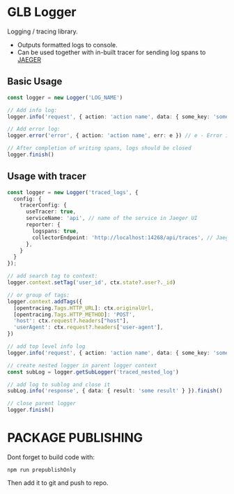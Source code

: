 # GLB Logger #

Logging / tracing library.

- Outputs formatted logs to console.
- Can be used together with in-built tracer for sending log spans to [JAEGER](https://www.jaegertracing.io/docs)

## Basic Usage

```ts
const logger = new Logger('LOG_NAME')

// Add info log:
logger.info('request', { action: 'action name', data: { some_key: 'some_value' } })

// Add error log:
logger.error('error', { action: 'action name', err: e }) // e - Error instance

// After completion of writing spans, logs should be closed
logger.finish()
```

## Usage with tracer

```ts
const logger = new Logger('traced_logs', {
  config: {
    tracerConfig: {
      useTracer: true,
      serviceName: 'api', // name of the service in Jaeger UI
      reporter: {
        logspans: true,
        collectorEndpoint: 'http://localhost:14268/api/traces', // Jaeger collector endpoint
      },
    }
  }
});

// add search tag to context:
logger.context.setTag('user_id', ctx.state?.user?._id)

// or group of tags:
logger.context.addTags({
  [opentracing.Tags.HTTP_URL]: ctx.originalUrl,
  [opentracing.Tags.HTTP_METHOD]: 'POST',
  'host': ctx.request?.headers["host"],
  'userAgent': ctx.request?.headers['user-agent'],
})

// add top level info log
logger.info('request', { action: 'action name', data: { some_key: 'some_value' } })

// create nested logger in parent logger context
const subLog = logger.getSubLogger('traced_nested_log')

// add log to sublog and close it
subLog.info('response', { data: { result: 'some result' } }).finish()

// close parent logger
logger.finish()
```

# PACKAGE PUBLISHING

Dont forget to build code with:
```shell
npm run prepublishOnly
```
Then add it to git and push to repo.
